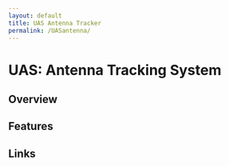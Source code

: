 ```yaml
---
layout: default
title: UAS Antenna Tracker
permalink: /UASantenna/
---
```


# UAS: Antenna Tracking System

## Overview

## Features

## Links
